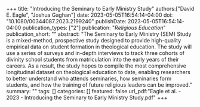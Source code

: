 +++
title: "Introducing the Seminary to Early Ministry Study"
authors:["David E. Eagle", "Joshua Gaghan"]
date: 2023-05-05T16:54:14-04:00
doi: "10.1080/00344087.2023.2199240"
publishDate: 2023-05-05T16:54:14-04:00
publication_types: ["2"]
publication: "*Religious Education*"
publication_short: ""
abstract: "The Seminary to Early Ministry (SEM) Study is a mixed-method, prospective study designed to provide high-quality empirical data on student formation in theological education. The study will use a series of surveys and in-depth interviews to track three cohorts of divinity school students from matriculation into the early years of their careers. As a result, the study hopes to compile the most comprehensive longitudinal dataset on theological education to date, enabling researchers to better understand who attends seminaries, how seminaries form students, and how the training of future religious leaders can be improved."
summary: ""
tags: []
categories: []
featured: false
url_pdf:"Eagle et al. - 2023 - Introducing the Seminary to Early Ministry Study.pdf"
+++
